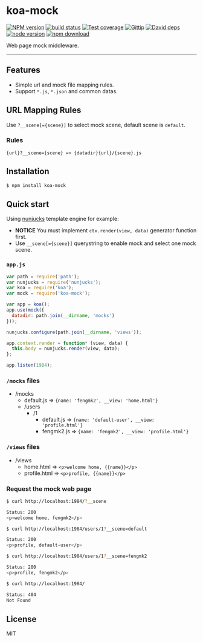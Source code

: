 koa-mock
=======

[![NPM version][npm-image]][npm-url]
[![build status][travis-image]][travis-url]
[![Test coverage][coveralls-image]][coveralls-url]
[![Gittip][gittip-image]][gittip-url]
[![David deps][david-image]][david-url]
[![node version][node-image]][node-url]
[![npm download][download-image]][download-url]

[npm-image]: https://img.shields.io/npm/v/koa-mock.svg?style=flat-square
[npm-url]: https://npmjs.org/package/koa-mock
[travis-image]: https://img.shields.io/travis/koajs/koa-mock.svg?style=flat-square
[travis-url]: https://travis-ci.org/koajs/koa-mock
[coveralls-image]: https://img.shields.io/coveralls/koajs/koa-mock.svg?style=flat-square
[coveralls-url]: https://coveralls.io/r/koajs/koa-mock?branch=master
[gittip-image]: https://img.shields.io/gittip/fengmk2.svg?style=flat-square
[gittip-url]: https://www.gittip.com/fengmk2/
[david-image]: https://img.shields.io/david/koajs/koa-mock.svg?style=flat-square
[david-url]: https://david-dm.org/koajs/koa-mock
[node-image]: https://img.shields.io/badge/node.js-%3E=_0.11-green.svg?style=flat-square
[node-url]: http://nodejs.org/download/
[download-image]: https://img.shields.io/npm/dm/koa-mock.svg?style=flat-square
[download-url]: https://npmjs.org/package/koa-mock

Web page mock middleware.

---

## Features

- Simple url and mock file mapping rules.
- Support `*.js`, `*.json` and common datas.


## URL Mapping Rules

Use `?__scene[={scene}]` to select mock scene, default scene is `default`.

### Rules

```
{url}?__scene={scene} => {datadir}{url}/{scene}.js
```

## Installation

```bash
$ npm install koa-mock
```

## Quick start

Using [nunjucks] template engine for example:

- **NOTICE** You must implement `ctx.render(view, data)` generator function first.
- Use `__scene[={scene}]` querystring to enable mock and select one mock scene.

### `app.js`

```js
var path = require('path');
var nunjucks = require('nunjucks');
var koa = require('koa');
var mock = require('koa-mock');

var app = koa();
app.use(mock({
  datadir: path.join(__dirname, 'mocks')
}));

nunjucks.configure(path.join(__dirname, 'views'));

app.context.render = function* (view, data) {
  this.body = nunjucks.render(view, data);
};

app.listen(1984);
```

### `/mocks` files

- /mocks
  - default.js => `{name: 'fengmk2', __view: 'home.html'}`
  - /users
    - /1
      - default.js => `{name: 'default-user', __view: 'profile.html'}`
      - fengmk2.js => `{name: 'fengmk2', __view: 'profile.html'}`

### `/views` files

- /views
  - home.html => `<p>welcome home, {{name}}</p>`
  - profile.html => `<p>profile, {{name}}</p>`

### Request the mock web page

```bash
$ curl http://localhost:1984/?__scene

Status: 200
<p>welcome home, fengmk2</p>

$ curl http://localhost:1984/users/1?__scene=default

Status: 200
<p>profile, default-user</p>

$ curl http://localhost:1984/users/1?__scene=fengmk2

Status: 200
<p>profile, fengmk2</p>

$ curl http://localhost:1984/

Status: 404
Not Found
```


## License

MIT


[nunjucks]: https://github.com/mozilla/nunjucks
